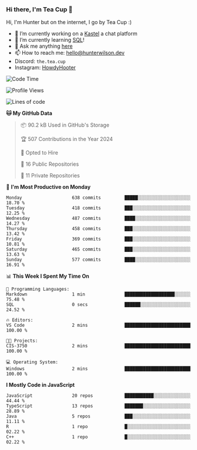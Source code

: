 ### Hi there, I'm Tea Cup 👋 

Hi, I'm Hunter but on the internet, I go by Tea Cup :)

- 🔭 I’m currently working on a [Kastel](https://github.com/KastelApp) a chat platform
- 🌱 I’m currently learning [SQL](https://github.com/TheTeaCup/CIS-3750)!
- 💬 Ask me anything [here](https://github.com/TheTeaCup/TheTeaCup/issues)
- 📫 How to reach me: [hello@hunterwilson.dev](mailto:hello@hunterwilson.dev)
- Discord: `the.tea.cup`
- Instagram: [HowdyHooter](https://instagram.com/HowdyHooter)

<!--START_SECTION:waka-->
![Code Time](http://img.shields.io/badge/Code%20Time-586%20hrs%2040%20mins-blue)

![Profile Views](http://img.shields.io/badge/Profile%20Views-11-blue)

![Lines of code](https://img.shields.io/badge/From%20Hello%20World%20I%27ve%20Written-1.3%20million%20lines%20of%20code-blue)

**🐱 My GitHub Data** 

> 📦 90.2 kB Used in GitHub's Storage 
 > 
> 🏆 507 Contributions in the Year 2024
 > 
> 💼 Opted to Hire
 > 
> 📜 16 Public Repositories 
 > 
> 🔑 11 Private Repositories 
 > 
📅 **I'm Most Productive on Monday** 

```text
Monday                   638 commits         █████░░░░░░░░░░░░░░░░░░░░   18.70 % 
Tuesday                  418 commits         ███░░░░░░░░░░░░░░░░░░░░░░   12.25 % 
Wednesday                487 commits         ████░░░░░░░░░░░░░░░░░░░░░   14.27 % 
Thursday                 458 commits         ███░░░░░░░░░░░░░░░░░░░░░░   13.42 % 
Friday                   369 commits         ███░░░░░░░░░░░░░░░░░░░░░░   10.81 % 
Saturday                 465 commits         ███░░░░░░░░░░░░░░░░░░░░░░   13.63 % 
Sunday                   577 commits         ████░░░░░░░░░░░░░░░░░░░░░   16.91 % 
```


📊 **This Week I Spent My Time On** 

```text
💬 Programming Languages: 
Markdown                 1 min               ███████████████████░░░░░░   75.48 % 
SQL                      0 secs              ██████░░░░░░░░░░░░░░░░░░░   24.52 % 

🔥 Editors: 
VS Code                  2 mins              █████████████████████████   100.00 % 

🐱‍💻 Projects: 
CIS-3750                 2 mins              █████████████████████████   100.00 % 

💻 Operating System: 
Windows                  2 mins              █████████████████████████   100.00 % 
```

**I Mostly Code in JavaScript** 

```text
JavaScript               20 repos            ███████████░░░░░░░░░░░░░░   44.44 % 
TypeScript               13 repos            ███████░░░░░░░░░░░░░░░░░░   28.89 % 
Java                     5 repos             ███░░░░░░░░░░░░░░░░░░░░░░   11.11 % 
R                        1 repo              █░░░░░░░░░░░░░░░░░░░░░░░░   02.22 % 
C++                      1 repo              █░░░░░░░░░░░░░░░░░░░░░░░░   02.22 % 
```




<!--END_SECTION:waka-->
